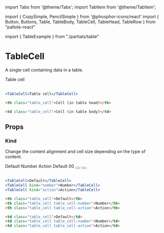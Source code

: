 ---
---
import Tabs from '@theme/Tabs';
import TabItem from '@theme/TabItem';

import { CopySimple, PencilSimple } from '@phosphor-icons/react'
import { Button, Buttons, Table, TableBody, TableCell, TableHead, TableRow } from "pallote-react"

import { TableExample } from "./partials/table"

# TableCell

A single cell containing data in a table.

<div class="docs_block">
  <Table>
    <TableBody>
      <TableRow>
        <TableCell>Table cell</TableCell>
      </TableRow>
    </TableBody>
  </Table>
</div>

<Tabs groupId="package" queryString>
  <TabItem value="react" label="React">

```jsx
<TableCell>Table cell</TableCell>
```
  </TabItem>
  <TabItem value="css" label="CSS">

```html
<th class="table_cell">Cell (in table head)</th>
```

```html
<td class="table_cell">Cell (in table body)</td>
```
  </TabItem>
</Tabs>

## Props

### Kind

Change the content alignment and cell size depending on the type of content.

<div class="docs_block">
  <Table>
    <TableHead>
      <TableRow>
        <TableCell>Default</TableCell>
        <TableCell kind="number">Number</TableCell>
        <TableCell kind="action">Action</TableCell>
      </TableRow>
    </TableHead>
    <TableBody>
      <TableRow>
        <TableCell>Default</TableCell>
        <TableCell kind="number">00</TableCell>
        <TableCell kind="action">
          <Buttons>
            <Button kind="icon" size="sm"><PencilSimple /></Button>
            <Button kind="icon" color="secondary" size="sm"><CopySimple /></Button>
          </Buttons>
        </TableCell>
      </TableRow>
    </TableBody>
  </Table>
</div>

<Tabs groupId="package" queryString>
  <TabItem value="react" label="React">

```jsx
<TableCell>Default</TableCell>
<TableCell kind="number">Number</TableCell>
<TableCell kind="action">Action</TableCell>
```
  </TabItem>
  <TabItem value="css" label="CSS">

```html
<th class="table_cell">Default</th>
<th class="table_cell table_cell-number">Number</th>
<th class="table_cell table_cell-action">Action</th>
```

```html
<td class="table_cell">Default</td>
<td class="table_cell table_cell-number">Number</td>
<td class="table_cell table_cell-action">Action</td>
```
  </TabItem>
</Tabs>

